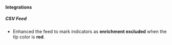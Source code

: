 
#### Integrations

##### CSV Feed

- Enhanced the feed to mark indicators as **enrichment excluded** when the tlp color is **red**.
